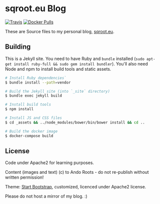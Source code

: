 # sqroot.eu Blog

[![Travis](https://img.shields.io/travis/sqroot-eu/sqroot.eu.svg)](https://travis-ci.org/sqroot-eu/sqroot.eu)
[![Docker Pulls](https://img.shields.io/docker/pulls/sqroot/sqroot.eu.svg)](https://hub.docker.com/r/sqroot/sqroot.eu/)

These are Source files to my personal blog, [sqroot.eu](https://sqroot.eu).

## Building

This is a Jekyll site. You need to have Ruby and `bundle` installed (`sudo apt-get install ruby-full && sudo gem install bundler`).
You'll also need Node and npm to install build tools and static assets.

```bash
# Install Ruby dependencies`
$ bundle install --path=vendor

# Build the Jekyll site (into `_site` directory)
$ bundle exec jekyll build

# Install build tools
$ npm install

# Install JS and CSS files
$ cd _assets && ../node_modules/bower/bin/bower install && cd ..

# Build the docker image
$ docker-compose build
```

## License

Code under Apache2 for learning purposes.

Content (images and text) (c) to Ando Roots - do not re-publish without written permission!

Theme: [Start Bootstrap](http://startbootstrap.com/template-overviews/clean-blog), customized, licenced under Apache2 license.

Please do not host a mirror of my blog. :)
